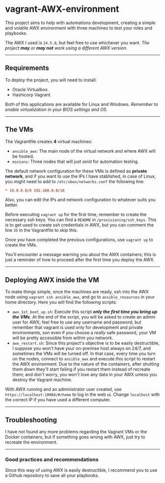 # vagrant-AWX-environment
This project aims to help with automations development, creating a simple and volatile AWX environment with three machines to test your roles and playbooks.  
  
The AWX I used is `24.5.0`, but feel free to use whichever you want.
*The project **may** or **may not** work using a different AWX version.*

---
## Requirements
To deploy the project, you will need to install:
- Oracle Virtualbox.
- Hashicorp Vagrant.

Both of this applications are available for Linux and Windows.
*Remember to enable virtualization in your BIOS settings and OS.*

---
## The VMs
The Vagrantfile creates **4** virtual machines:
- `ansible_awx`: The main node of the virtual network and where AWX will be hosted.
- `minions`: Three nodes that will just *exist* for automation testing.  
  
The default network configuration for these VMs is defined as **private network**, and if you want to use the IPs I have stablished, in case of Linux, you might need to add to `/etc/vbox/networks.conf` the following line:
```ini
* 10.0.0.0/8 192.168.0.0/16
```  
Also, you can edit the IPs and network configuration to whatever suits you better.

Before executing `vagrant up` for the first time, remember to create the necessary ssh keys. You can find a `README` in `/provisioning/ssh_keys`. This is to get used to create ssh credentials in AWX, but you can comment the line `35` in the Vagrantfile to skip this.

Once you have completed the previous configurations, use `vagrant up` to create the VMs.

You'll encounter a message warning you about the AWX containers; this is just a reminder of how to proceed after the first time you deploy the AWX.

---
## Deploying AWX inside the VM
To make things simple, once the machines are ready, ssh into the AWX node using `vagrant ssh ansible_awx`, and go to `ansible_resources` in your home directory.
Here you will find the following scripts:
- `awx_1st_boot_up.sh`: Execute this script ***only the first time you bring up the VMs***. At the end of the script, you will be asked to create an admin user for AWX; feel free to use any username and password, but remember that vagrant is used only for development and private environments, son even if you choose a *really* safe password, your VM will be pretty accessible from within you network.
- `awx_restart.sh`: Since this project's objective is to be easily destructible, I suppose you won't have your on-premise host always on 24/7, and sometimes the VMs will be turned off. In that case, every time you turn on the nodes, connect to `ansible_awx` and execute this script to restart the AWX environment. Due to the nature of the containers, after shutting them down they'll start failing if you restart them instead of recreate them; and don't worry, you won't lose any data in your AWX unless you destroy the Vagrant machine.

With AWX running and an administrator user created, use `https://localhost:10004/#/home` to log in the web ui. Change `localhost` with the correct IP if you have used a different computer.

---
## Troubleshooting
I have not found any more problems regarding the Vagrant VMs or the Docker containers, but if something goes wrong with AWX, just try to recreate the environment.

---
### Good practices and recommendations
Since this way of using AWX is easily destructible, I recommend you to use a Github repository to save all your playbooks.